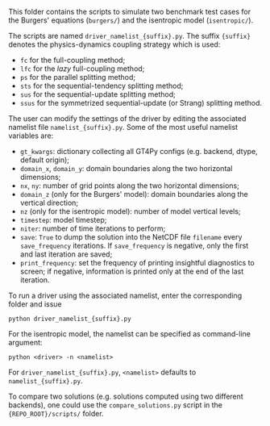 This folder contains the scripts to simulate two benchmark test cases for the 
Burgers' equations (`burgers/`) and the isentropic model (`isentropic/`).

The scripts are named `driver_namelist_{suffix}.py`. The suffix `{suffix}` denotes 
the physics-dynamics coupling strategy which is used:

  - `fc` for the full-coupling method;
  - `lfc` for the *lazy* full-coupling method;
  - `ps` for the parallel splitting method;
  - `sts` for the sequential-tendency splitting method;
  - `sus` for the sequential-update splitting method;
  - `ssus` for the symmetrized sequential-update (or Strang) splitting method.
  
The user can modify the settings of the driver by editing the associated namelist
file `namelist_{suffix}.py`. Some of the most useful namelist variables are: 

  - `gt_kwargs`: dictionary collecting all GT4Py configs (e.g. backend, dtype,
    default origin);
  - `domain_x`, `domain_y`: domain boundaries along the two horizontal dimensions;
  - `nx`, `ny`: number of grid points along the two horizontal dimensions;
  - `domain_z` (only for the Burgers' model): domain boundaries along the vertical
    direction;
  - `nz` (only for the isentropic model): number of model vertical levels;
  - `timestep`: model timestep;
  - `niter`: number of time iterations to perform;
  - `save`: `True` to dump the solution into the NetCDF file `filename` every 
    `save_frequency` iterations. If `save_frequency` is negative, only the first
    and last iteration are saved;
  - `print_frequency`: set the frequency of printing insightful diagnostics to screen;
    if negative, information is printed only at the end of the last iteration.
    
To run a driver using the associated namelist, enter the corresponding folder and issue

    python driver_namelist_{suffix}.py
    
For the isentropic model, the namelist can be specified as command-line argument:

    python <driver> -n <namelist> 
    
For `driver_namelist_{suffix}.py`, `<namelist>` defaults to `namelist_{suffix}.py`.
    
To compare two solutions (e.g. solutions computed using two different backends),
one could use the `compare_solutions.py` script in the `{REPO_ROOT}/scripts/` folder.